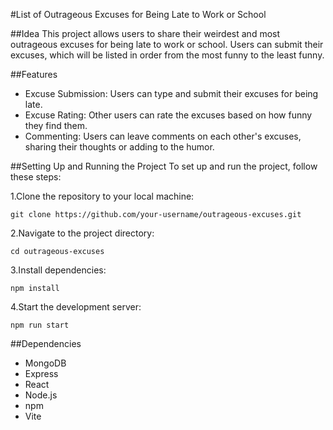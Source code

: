 
#List of Outrageous Excuses for Being Late to Work or School

##Idea
This project allows users to share their weirdest and most outrageous excuses for being late to work or school. Users can submit their excuses, which will be listed in order from the most funny to the least funny.

##Features
- Excuse Submission: Users can type and submit their excuses for being late.
- Excuse Rating: Other users can rate the excuses based on how funny they find them.
- Commenting: Users can leave comments on each other's excuses, sharing their thoughts or adding to the humor.

##Setting Up and Running the Project
To set up and run the project, follow these steps:

1.Clone the repository to your local machine:

```
git clone https://github.com/your-username/outrageous-excuses.git
```

2.Navigate to the project directory:
```
cd outrageous-excuses
```

3.Install dependencies:
```
npm install
```

4.Start the development server:
```
npm run start
```

##Dependencies
- MongoDB
- Express
- React
- Node.js
- npm
- Vite